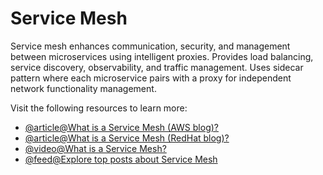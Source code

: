 # Service Mesh

Service mesh enhances communication, security, and management between microservices using intelligent proxies. Provides load balancing, service discovery, observability, and traffic management. Uses sidecar pattern where each microservice pairs with a proxy for independent network functionality management.

Visit the following resources to learn more:

- [@article@What is a Service Mesh (AWS blog)?](https://aws.amazon.com/what-is/service-mesh/)
- [@article@What is a Service Mesh (RedHat blog)?](https://www.redhat.com/en/topics/microservices/what-is-a-service-mesh)
- [@video@What is a Service Mesh?](https://www.youtube.com/watch?v=vh1YtWjfcyk)
- [@feed@Explore top posts about Service Mesh](https://app.daily.dev/tags/service-mesh?ref=roadmapsh)
